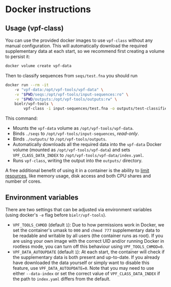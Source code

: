 # Docker instructions

## Usage (vpf-class)

You can use the provided docker images to use `vpf-class` without any manual
configuration. This will automatically download the required supplementary data
at each start, so we recommend first creating a volume to persist it:
```sh
docker volume create vpf-data
```

Then to classify sequences from `seqs/test.fna` you should run

```sh
docker run --rm -it
    -v "vpf-data:/opt/vpf-tools/vpf-data" \
    -v "$PWD/seqs:/opt/vpf-tools/input-sequences:ro" \
    -v "$PWD/outputs:/opt/vpf-tools/outputs:rw" \
    bielr/vpf-tools \
        vpf-class -i input-sequences/test.fna -o outputs/test-classified
```

This command:

- Mounts the `vpf-data` volume as `/opt/vpf-tools/vpf-data`.
- Binds `./seqs` to `/opt/vpf-tools/input-sequences`, _read-only_.
- Binds `./outputs/` to `/opt/vpf-tools/outputs`.
- Automatically downloads all the required data into the `vpf-data`
Docker volume (mounted as `/opt/vpf-tools/vpf-data`) and sets
`VPF_CLASS_DATA_INDEX` to `/opt/vpf-tools/vpf-data/index.yaml`.
- Runs `vpf-class`, writing the output into the `outputs/` directory.

A free additional benefit of using it in a container is the ability to [limit
resources](https://docs.docker.com/config/containers/resource_constraints/), like
memory usage, disk access and both CPU shares and number of cores.

## Environment variables

There are two settings that can be adjusted via environment variables (using
docker's `-e` flag before `bielr/vpf-tools`).

- `VPF_TOOLS_CHMOD` (default `1`): Due to how permissions
work in Docker, we set the container's umask to `000` and `chmod 777`
supplementary data to be readable and writable by all users (the container runs
as root). If you are using your own image with the correct UID and/or running
Docker in rootless mode, you can turn off this behaviour using `VPF_TOOLS_CHMOD=0`.
- `VPF_DATA_AUTOUPDATE` (default `1`): At each start, the container will check
if the supplementary data is both present and up-to-date. If you already have
downloaded the data yourself or simply want to disable this feature, use
`VPF_DATA_AUTOUPDATE=0`. Note that you may need to use either `--data-index` or
set the correct value of `VPF_CLASS_DATA_INDEX` if the path to `index.yaml`
differs from the default.
